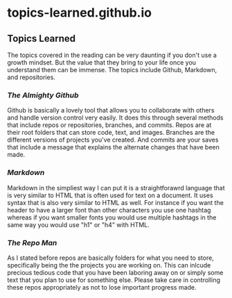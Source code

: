 # topics-learned.github.io

## Topics Learned ##

The topics covered in the reading can be very daunting if you don't use a growth mindset. But the value that they bring to your life once you understand them can be immense. The topics include Github, Markdown, and repositories.

### _The Almighty Github_ ###

Github is basically a lovely tool that allows you to collaborate with others and handle version control very easily. It does this through several methods that include repos or repositories, branches, and commits. Repos are at their root folders that can store code, text, and images. Branches are the different versions of projects you've created. And commits are your saves that include a message that explains the alternate changes that have been made.

### _Markdown_ ###

Markdown in the simpliest way I can put it is a straightforawrd language that is very similar to HTML that is often used for text on a document. It uses syntax that is also very similar to HTML as well. For instance if you want the header to have a larger font than other characters you use one hashtag whereas if you want smaller fonts you would use multiple hashtags in the same way you would use "h1" or "h4" with HTML.

### _The Repo Man_ ###

As I stated before repos are basically folders for what you need to store, specifically being the the projects you are working on. This can inlcude precious tedious code that you have been laboring away on or simply some text that you plan to use for something else. Please take care in controlling these repos appropriately as not to lose important progress made.
